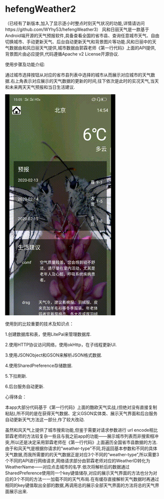 # hefengWeather2
（已经有了新版本,加入了显示逐小时整点时刻天气状况的功能,详情请访问https://github.com/WYhy53/hefengWeather3）
风和日丽天气是一款基于Android端开源的天气预报软件,具备查看全国的省市县、查询任意城市天气、自由切换城市、手动更新天气、后台自动更新天气和背景图片等功能.风和日丽中的天气数据由和风日丽天气提供,城市数据由郭霖老师《第一行代码》上面的API提供,背景图片由必应提供,代码遵循Apache v2 License开源协议.


使用步骤及功能介绍:

通过城市选择按钮从对应的省市县列表中选择的城市从而展示对应城市的天气数据.右上角表示对应展示的天气数据的更新的时间,往下依次是此时的实况天气,当天和未来两天天气预报和当日生活建议.


![image](https://github.com/WYhy53/UIPractice/blob/master/hefeng.gif)


使⽤到的⽐较重要的技术及知识点：

1.创建数据库和表，使用LitePal来管理数据库.

2.使用HTTP协议访问网络，使用okHttp，在子线程更新UI.

3.使用JSONObject和GSON来解析JSON格式数据.

4.使用SharedPreference存储数据.

5.下拉刷新.

6.后台服务自动更新.


⼼得体会：

本app大部分代码基于《第一行代码》上面的酷欧天气实战,(但绝对没有直接复制粘贴),所不同的是在获得天气数据、定义GSON实体类、展示天气界面和后台服务自动更新天气方法这一部分,作了较大改动.

虽然和风天气上提供了城市搜索功能,但鉴于需要对请求参数进行 url encode相比郭霖老师的方法较复杂一些且与我之前app的功能——展示城市列表而非搜索相冲突,所以还是决定采用郭霖老师在《第一行代码》上面遍历全国省市县数据的方法.由于和风天气是根据你请求的“weather-type”不同,将返回基本参数和不同的具体天气数据,而我所需要的的天气数据正是对应3个不同的“weather-type”,所以需要3个不同的API进行网络请求,网络请求部分由郭霖老师对应的WeatherID转化为WeatherName——对应点击城市的名字.依次将解析后的数据通过SharedPreference使用同一个key键值储存,对应的展示天气界面的方法也分为对应的3个不同的方法一一加载不同的天气布局.在有缓存直接解析天气数据时再通过相同的key键值取出全部的数据,再调用总的展示全部天气界面的方法将总的天气界面展示出来.
